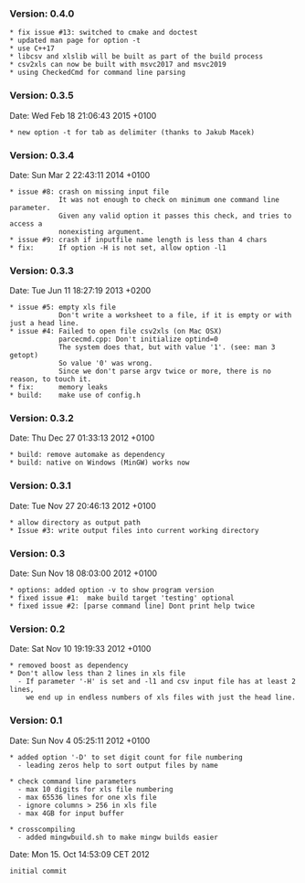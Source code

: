 ### Version: 0.4.0
    * fix issue #13: switched to cmake and doctest
    * updated man page for option -t
    * use C++17
    * libcsv and xlslib will be built as part of the build process
    * csv2xls can now be built with msvc2017 and msvc2019
    * using CheckedCmd for command line parsing

### Version: 0.3.5
Date:   Wed Feb 18 21:06:43 2015 +0100

    * new option -t for tab as delimiter (thanks to Jakub Macek)

### Version: 0.3.4
Date:   Sun Mar 2 22:43:11 2014 +0100

    * issue #8: crash on missing input file
                It was not enough to check on minimum one command line parameter.
                Given any valid option it passes this check, and tries to access a
                nonexisting argument.
    * issue #9: crash if inputfile name length is less than 4 chars
    * fix:      If option -H is not set, allow option -l1
 
### Version: 0.3.3
Date:   Tue Jun 11 18:27:19 2013 +0200

    * issue #5: empty xls file
                Don't write a worksheet to a file, if it is empty or with just a head line.
    * issue #4: Failed to open file csv2xls (on Mac OSX)
                parcecmd.cpp: Don't initialize optind=0
                The system does that, but with value '1'. (see: man 3 getopt)
                So value '0' was wrong.
                Since we don't parse argv twice or more, there is no reason, to touch it.
    * fix:      memory leaks
    * build:    make use of config.h

### Version: 0.3.2
Date:   Thu Dec 27 01:33:13 2012 +0100

    * build: remove automake as dependency
    * build: native on Windows (MinGW) works now

### Version: 0.3.1
Date:   Tue Nov 27 20:46:13 2012 +0100

    * allow directory as output path
    * Issue #3: write output files into current working directory

### Version: 0.3
Date:   Sun Nov 18 08:03:00 2012 +0100

    * options: added option -v to show program version
    * fixed issue #1:  make build target 'testing' optional
    * fixed issue #2: [parse command line] Dont print help twice

### Version: 0.2
Date:   Sat Nov 10 19:19:33 2012 +0100

    * removed boost as dependency
    * Don't allow less than 2 lines in xls file
      - If parameter '-H' is set and -l1 and csv input file has at least 2 lines,
        we end up in endless numbers of xls files with just the head line.

### Version: 0.1 
Date:   Sun Nov 4 05:25:11 2012 +0100

    * added option '-D' to set digit count for file numbering
      - leading zeros help to sort output files by name
      
    * check command line parameters
      - max 10 digits for xls file numbering
      - max 65536 lines for one xls file
      - ignore columns > 256 in xls file
      - max 4GB for input buffer
      
    * crosscompiling
      - added mingwbuild.sh to make mingw builds easier

Date:    Mon 15. Oct 14:53:09 CET 2012

    initial commit

